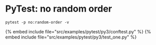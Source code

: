 # PyTest: no random order


```
pytest -p no:random-order -v
```

{% embed include file="src/examples/pytest/py3/conftest.py" %}
{% embed include file="src/examples/pytest/py3/test_one.py" %}

